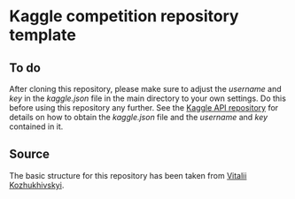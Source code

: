# Kaggle competition repository template

## To do
After cloning this repository, please make sure to adjust the _username_ and _key_ in the _kaggle.json_ file in the main directory to your own settings. Do this before using this repository any further. See the [Kaggle API repository](https://github.com/Kaggle/kaggle-api#api-credentials) for details on how to obtain the _kaggle.json_ file and the _username_ and _key_ contained in it.

## Source
The basic structure for this repository has been taken from [Vitalii Kozhukhivskyi](https://towardsdatascience.com/how-to-kaggle-the-engineer-way-act-1-vs-code-containers-b3279970c029).
